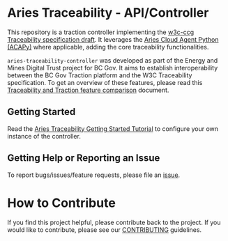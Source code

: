 # Aries Traceability - API/Controller

This repository is a traction controller implementing the [w3c-ccg Traceability specification draft](https://w3c-ccg.github.io/traceability-interop/draft/). It leverages the [Aries Cloud Agent Python (ACAPy)](https://github.com/hyperledger/aries-cloudagent-python) where applicable, adding the core traceability functionalities.

`aries-traceability-controller` was developed as part of the Energy and Mines Digital Trust project for BC Gov. It aims to establish interoperability between the BC Gov Traction platform and the W3C Traceability specification. To get an overview of these features, please read this [Traceability and Traction feature comparison](./TraceabilityAndTractionFeatureComparison.md) document.

## Getting Started

Read the [Aries Traceability Getting Started Tutorial](./GettingStartedTutorial.md) to configure your own instance of the controller.

## Getting Help or Reporting an Issue

To report bugs/issues/feature requests, please file an [issue](https://github.com/bcgov/aries-traceability-controller/issues).

# How to Contribute

If you find this project helpful, please contribute back to the project. If you would like to contribute, please see our [CONTRIBUTING](./CONTRIBUTING.md) guidelines.